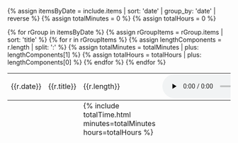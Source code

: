 {% assign itemsByDate = include.items | sort: 'date' | group_by: 'date' | reverse %}
{% assign totalMinutes = 0 %}
{% assign totalHours = 0 %}

<table>
    <tbody>
        {% for rGroup in itemsByDate %}
            {% assign rGroupItems = rGroup.items | sort: 'title' %}
            {% for r in rGroupItems %}
                {% assign lengthComponents = r.length | split: ':' %}
                {% assign totalMinutes = totalMinutes | plus: lengthComponents[1] %}
                {% assign totalHours = totalHours | plus: lengthComponents[0] %}
                <tr>
                    <td>{{r.date}}</td>
                    <td>
                        {{r.title}}
                    </td>
                    <td>
                        {{r.length}}
                    </td>
                    <td>
                        <audio src="{{site.url}}/recordings/{{r.path | url_encode}}" controls controlsList="nodownload" preload="none" />
                    </td>
                </tr>
            {% endfor %}
        {% endfor %}
    </tbody>
    <tfoot>
        <tr>
            <td colspan="2"></td>
            <td>{% include totalTime.html minutes=totalMinutes hours=totalHours %}</td>
            <td></td>
        </tr>
    </tfoot>
</table>
